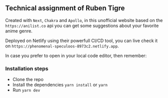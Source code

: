 ## Technical assignment of Ruben Tigre

Created with `Next`, `Chakra` and `Apollo`, in this unofficial website based on the `https://anilist.co` api you can get some suggestions about your favorite anime genre.

Deployed on Netlify using their powerfull CI/CD tool, you can live check it on `https://phenomenal-speculoos-8973c2.netlify.app`.

In case you prefer to open in your local code editor, then remember:

### Installation steps

- Clone the repo
- Install the dependencies `yarn install` or `yarn`
- Run `yarn dev`
